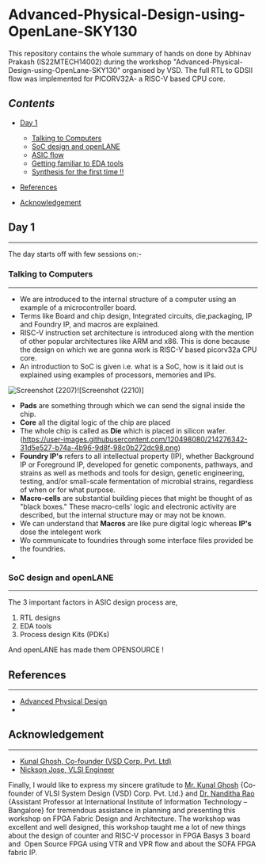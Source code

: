 # Advanced-Physical-Design-using-OpenLane-SKY130
This repository contains the whole summary of hands on done by Abhinav Prakash (IS22MTECH14002) during the workshop "Advanced-Physical-Design-using-OpenLane-SKY130" organised by VSD. The full RTL to GDSII flow was implemented for PICORV32A- a RISC-V based CPU core.


## *Contents*

  * [Day 1](#day-1)
    + [Talking to Computers](#talking-to-computers)
    + [SoC design and openLANE](#soc-design-and-openlane)
    + [ASIC flow](#asic-flow)
    + [Getting familiar to EDA tools](#getting-familiar-to-eda-tools)
    + [Synthesis for the first time !!](https://github.com/krunalbadlani/IS21MTECH14008-PD-workshop/blob/main/README.md#synthesis-for-the-first-time-)

  * [References](#references)
  * [Acknowledgement](#acknowledgement)


## Day 1
---

The day starts off with few sessions on:-
### Talking to Computers
---
- We are introduced to the internal structure of a computer using an example of a microcontroller board. 
- Terms like Board and chip design, Integrated circuits, die,packaging, IP and Foundry IP, and macros are explained.
- RISC-V instruction set architecture is introduced along with the mention of other popular architectures like ARM and x86. This is done because the design on which we are gonna work is RISC-V based picorv32a CPU core.
- An introduction to SoC is given i.e. what is a SoC, how is it laid out is explained using examples of processors, memories and IPs.


![Screenshot (2207)](https://user-images.githubusercontent.com/120498080/214276571-820ed6d4-ea62-4fe5-8a88-642562bca8c0.png)![Screenshot (2210)]
- **Pads** are something through which we can send the signal inside the chip.
- **Core** all the digital logic of the chip are placed
- The whole chip is called as **Die** which is placed in silicon wafer.
(https://user-images.githubusercontent.com/120498080/214276342-31d5e527-b74a-4b96-9d8f-98c0b272dc98.png)
- **Foundry IP's** refers to all intellectual property (IP), whether Background IP or Foreground IP, developed for genetic components, pathways, and strains as well as methods and tools for design, genetic engineering, testing, and/or small-scale fermentation of microbial strains, regardless of when or for what purpose.
- **Macro-cells** are substantial building pieces that might be thought of as "black boxes." These macro-cells' logic and electronic activity are described, but the internal structure may or may not be known.
- We can understand that **Macros** are like pure digital logic whereas **IP's** dose the intelegent work
- Wo communicate to foundries through some interface files provided be the foundries. 
- 
### SoC design and openLANE
---
The 3 important factors in ASIC design process are, 
1. RTL designs 
2. EDA tools 
3. Process design Kits (PDKs) 

And openLANE has made them OPENSOURCE !






## References
---
- [Advanced Physical Design](https://www.vlsisystemdesign.com/advanced-physical-design-using-openlane-sky130/?awt_a=5L_6&awt_l=H2Nw0&awt_m=3dG.7I1RDUA8._6)
- 


## Acknowledgement
---
- [Kunal Ghosh, Co-founder (VSD Corp. Pvt. Ltd)](https://www.linkedin.com/in/kunal-ghosh-vlsisystemdesign-com-28084836/)
- [Nickson Jose, VLSI Engineer](https://www.linkedin.com/in/nickson-jose/)


Finally, I would like to express my sincere gratitude to [Mr. Kunal Ghosh](https://github.com/kunalg123) {Co-founder of VLSI System Design (VSD) Corp. Pvt. Ltd.} and [Dr. Nanditha Rao](https://www.iiitb.ac.in/faculty/nanditha-rao) {Assistant Professor at International Institute of Information Technology – Bangalore} for tremendous assistance in planning and presenting this workshop on FPGA Fabric Design and Architecture. The workshop was excellent and well designed, this workshop taught me a lot of new things about the design of counter and RISC-V processor in FPGA Basys 3 board and  Open Source FPGA using VTR and VPR flow and about the SOFA FPGA fabric IP.   

